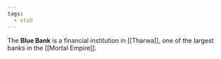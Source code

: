 ```yaml
---
tags:
  - stub
---
```

The **Blue Bank** is a financial institution in [[Tharwa]], one of the largest banks in the [[Mortal Empire]].